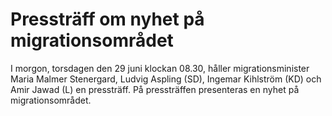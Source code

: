 # Pressträff om nyhet på migrationsområdet

I morgon, torsdagen den 29 juni klockan 08.30, håller migrationsminister Maria Malmer Stenergard, Ludvig Aspling (SD), Ingemar Kihlström (KD) och Amir Jawad (L) en pressträff. På pressträffen presenteras en nyhet på migrationsområdet.
